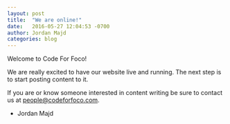 ```yaml
---
layout: post
title:  "We are online!"
date:   2016-05-27 12:04:53 -0700
author: Jordan Majd
categories: blog
---
```


Welcome to Code For Foco!

We are really excited to have our website live and running. The next step is to start posting content to it.

If you are or know someone interested in content writing be sure to contact us at [people@codeforfoco.com](mailto:people@codeforfoco.com).

- Jordan Majd
